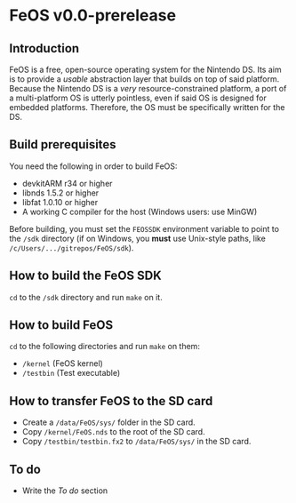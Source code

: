FeOS v0.0-prerelease
====================

Introduction
------------

FeOS is a free, open-source operating system for the Nintendo DS. Its aim is to provide a *usable* abstraction layer that builds on top of said platform. Because the Nintendo DS is a *very* resource-constrained platform, a port of a multi-platform OS is utterly pointless, even if said OS is designed for embedded platforms. Therefore, the OS must be specifically written for the DS.

Build prerequisites
-------------------

You need the following in order to build FeOS:

- devkitARM r34 or higher
- libnds 1.5.2 or higher
- libfat 1.0.10 or higher
- A working C compiler for the host (Windows users: use MinGW)

Before building, you must set the `FEOSSDK` environment variable to point to the `/sdk` directory (if on Windows, you **must** use Unix-style paths, like `/c/Users/.../gitrepos/FeOS/sdk`).

How to build the FeOS SDK
-------------------------

`cd` to the `/sdk` directory and run `make` on it.

How to build FeOS
-----------------

`cd` to the following directories and run `make` on them:

- `/kernel` (FeOS kernel)
- `/testbin` (Test executable)

How to transfer FeOS to the SD card
-----------------------------------

- Create a `/data/FeOS/sys/` folder in the SD card.
- Copy `/kernel/FeOS.nds` to the root of the SD card.
- Copy `/testbin/testbin.fx2` to `/data/FeOS/sys/` in the SD card.

To do
-----

- Write the *To do* section